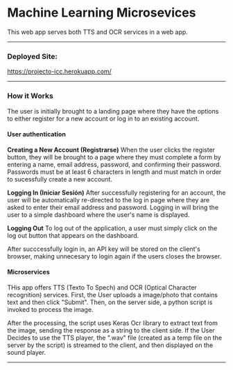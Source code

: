 # Machine Learning Microsevices

This web app serves both TTS and OCR services in a web app. 

---

### Deployed Site:

https://projecto-icc.herokuapp.com/

---

### How it Works

The user is initially brought to a landing page where they have the options to either register for a new account or log in to an existing account.

#### User authentication

**Creating a New Account (Registrarse)**
When the user clicks the register button, they will be brought to a page where they must complete a form by entering a name, email address, password, and confirming their password. Passwords must be at least 6 characters in length and must match in order to sucessfully create a new account.

**Logging In (Iniciar Sesión)**
After successfully registering for an account, the user will be automatically re-directed to the log in page where they are asked to enter their email address and password. Logging in will bring the user to a simple dashboard where the user's name is displayed.

**Logging Out**
To log out of the application, a user must simply click on the log out button that appears on the dashboard.

After succcessfully login in, an API key will be stored on the client's browser, making unnecesary to login again if the users closes the browser.

#### Microservices

THis app offers TTS (Texto To Spech) and OCR (Optical Character recognition) services. First, the User uploads a image/photo that contains text and then click "Submit". Then, on the server side, a python script is invoked to process the image. 

After the processing, the script uses Keras Ocr library to extract text from the image, sending the response as a string to the client side. If the User Decides to 
use the TTS player, the ".wav" file (created as a temp file on the server by the script) is streamed to the client, and then displayed on the sound player.

---

